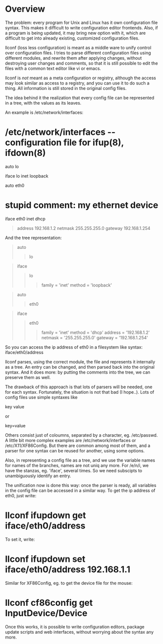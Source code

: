# Overview #

The problem: every program for Unix and Linux has it own configuration
file syntax. This makes it difficult to write configuration editor
frontends. Also, if a program is being updated, it may bring new
option with it, which are difficult to get into already existing,
customized configuration files.

llconf (loss less configuration) is meant as a middle ware to unify
control over configuration files. I tries to parse different
configuration files using different modules, and rewrite them after
applying changes, without destroying user changes and comments, so
that it is still possible to edit the files with a common text editor
like vi or emacs.

llconf is _not_ meant as a meta configuration or registry, although
the access may look similar as access to a registry, and you can use
it to do such a thing. All information is still stored in the original
config files.

The idea behind it the realization that every config file can be
represented in a tree, with the values as its leaves.

An example is /etc/network/interfaces:

# /etc/network/interfaces -- configuration file for ifup(8), ifdown(8)

auto lo

iface lo inet loopback

auto eth0

# stupid comment: my ethernet device
iface eth0 inet dhcp
> address 192.168.1.2
> netmask 255.255.255.0
> gateway 192.168.1.254

And the tree representation:

> auto
> > lo

> iface
> > lo
> > > family = 'inet'
> > > method = 'loopback'

> auto
> > eth0

> iface
> > eth0
> > > family = 'inet'
> > > method = 'dhcp'
> > > address = '192.168.1.2'
> > > netmask = '255.255.255.0'
> > > gateway = '192.168.1.254'

So you can access the ip address of eth0 in a filesystem like syntax:
iface/eth0/address

llconf parses, using the correct module, the file and represents it
internally as a tree. An entry can be changed, and then parsed back
into the original syntax. And it does more: by putting the comments
into the tree, we can preserve them as well.

The drawback of this approach is that lots of parsers will be needed,
one for each syntax. Fortunately, the situation is not that bad (I
hope..). Lots of config files use simple syntaxes like

key value

or

key=value

Others consist just of coloumns, separated by a character,
eg. /etc/passwd. A little bit more complex examples are
/etc/network/interfaces or /etc/X11/XF86Config. But there are common
among most of them, and a parser for one syntax can be reused for
another, using some options.

Also, in representing a config file as a tree, and we use the variable
names for names of the branches, names are not uniq any more. For
/e/n/i, we have the stanzas, eg. 'iface', several times. So we need
subscipts to unambiguously identify an entry.

The unification now is done this way: once the parser is ready, all
variables in the config file can be accessed in a similar way. To get
the ip address of eth0, just write:

# llconf ifupdown get iface/eth0/address

To set it, write:

# llconf ifupdown set iface/eth0/address 192.168.1.1

Similar for XF86Config, eg. to get the device file for the mouse:

# llconf cf86config get InputDevice/Device


Once this works, it is possible to write configuration editors,
package update scripts and web interfaces, without worrying about the
syntax any more.


